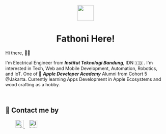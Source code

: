 <p align="center">
  <img src="https://camo.githubusercontent.com/d3359cb00ab0b5ed8f2e1fe3fceb4fbaf3b614340f8c0db99c17b9f50b351770/68747470733a2f2f656d6f6a69732e736c61636b6d6f6a69732e636f6d2f656d6f6a69732f696d616765732f313533313834393433302f343234362f626c6f622d73756e676c61737365732e6769663f31353331383439343330" width="50px" margin="0" padding="0px" />
  <h1 align="center">Fathoni Here!</h1>
</p>

Hi there, 👋🏻 

I'm Electrical Engineer from <b><i>Institut Teknologi Bandung</i></b>, IDN 🇮🇩 . I'm interested in Tech, Web and Mobile Development, Automation, Robotics, and IoT. One of 🍎 <b><i>Apple Developer Academy</i></b> Alumni from Cohort 5 @Jakarta. Currently learning Apps Development in Apple Ecosystems and wood crafting as a hobby.

&emsp;


💬 Contact me by
------
&emsp;&emsp;&nbsp;[<img src="https://user-images.githubusercontent.com/14192723/206143320-c21acb83-2f41-4ad1-9787-20e14b2e30dd.png" alt="mfathonin@gmail.com" height="25px" />
](mailto:mfathonin@gmail.com)&emsp;[<img src="https://user-images.githubusercontent.com/14192723/206137075-0192f9d8-e7f9-4a5a-bcbd-a74988372aaa.png" alt="linkedin.com/in/mfathonin" height="25px" />
](https://linkedin.com/in/mfathonin)

<!---
mfathonin/mfathonin is a ✨ special ✨ repository because its `README.md` (this file) appears on your GitHub profile.
You can click the Preview link to take a look at your changes.
--->
